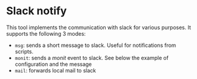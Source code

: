 # Slack notify

This tool implements the communication with slack for various purposes. It
supports the following 3 modes:

- `msg`: sends a short message to slack. Useful for notifications from scripts.
- `monit`: sends a *monit* event to slack. See below the example of
  configuration and the message
- `mail`: forwards local mail to slack
